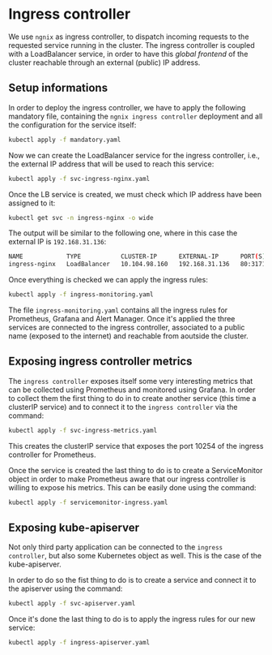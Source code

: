 # Ingress controller

We use `ngnix` as ingress controller, to dispatch incoming requests to the requested service running in the cluster.
The ingress controller is coupled with a LoadBalancer service, in order to have this *global frontend* of the cluster reachable through an external (public) IP address.


## Setup informations
In order to deploy the ingress controller, we have to apply the following mandatory file, containing the `ngnix ingress controller` deployment and all the configuration for the service itself:

```sh
kubectl apply -f mandatory.yaml
```

Now we can create the LoadBalancer service for the ingress controller, i.e., the external IP address that will be used to reach this service:

```sh
kubectl apply -f svc-ingress-nginx.yaml
```

Once the LB service is created, we must check which IP address have been assigned to it: 

```sh
kubectl get svc -n ingress-nginx -o wide
```

The output will be similar to the following one, where in this case the external IP is `192.168.31.136`:

```sh
NAME            TYPE           CLUSTER-IP      EXTERNAL-IP      PORT(S)                                     AGE
ingress-nginx   LoadBalancer   10.104.98.160   192.168.31.136   80:31718/TCP,443:30654/TCP,4443:30423/TCP   60m
```

Once everything is checked we can apply the ingress rules:

```sh
kubectl apply -f ingress-monitoring.yaml
```

The file `ingress-monitoring.yaml` contains all the ingress rules for Prometheus, Grafana and Alert Manager. Once it's applied the three services are connected to the ingress controller, associated to a public name (exposed to the internet) and reachable from aoutside the cluster.

## Exposing ingress controller metrics
The `ingress controller` exposes itself some very interesting metrics that can be collected using Prometheus and monitored using Grafana. In order to collect them the first thing to do in to create another service (this time a clusterIP service) and to connect it to the `ingress controller` via the command:

```sh
kubectl apply -f svc-ingress-metrics.yaml
```

This creates the clusterIP service that exposes the port 10254 of the ingress controller for Prometheus.

Once the service is created the last thing to do is to create a ServiceMonitor object in order to make Prometheus aware that our ingress controller is willing to expose his metrics. This can be easily done using the command:

```sh
kubectl apply -f servicemonitor-ingress.yaml
```

## Exposing kube-apiserver
Not only third party application can be connected to the `ingress controller`, but also some Kubernetes object as well. This is the case of the kube-apiserver. 

In order to do so the fist thing to do is to create a service and connect it to the apiserver using the command:

```sh
kubectl apply -f svc-apiserver.yaml
```

Once it's done the last thing to do is to apply the ingress rules for our new service:

```sh
kubectl apply -f ingress-apiserver.yaml
```